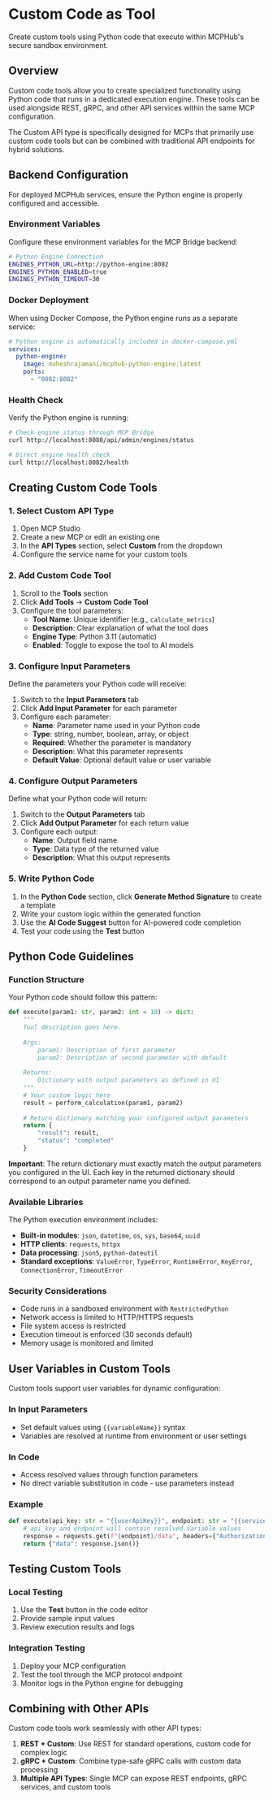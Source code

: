 # Custom Code as Tool

Create custom tools using Python code that execute within MCPHub's secure sandbox environment.

## Overview

Custom code tools allow you to create specialized functionality using Python code that runs in a dedicated execution engine. These tools can be used alongside REST, gRPC, and other API services within the same MCP configuration.

The Custom API type is specifically designed for MCPs that primarily use custom code tools but can be combined with traditional API endpoints for hybrid solutions.

## Backend Configuration

For deployed MCPHub services, ensure the Python engine is properly configured and accessible.

### Environment Variables

Configure these environment variables for the MCP Bridge backend:

```bash
# Python Engine Connection
ENGINES_PYTHON_URL=http://python-engine:8082
ENGINES_PYTHON_ENABLED=true
ENGINES_PYTHON_TIMEOUT=30
```

### Docker Deployment

When using Docker Compose, the Python engine runs as a separate service:

```yaml
# Python engine is automatically included in docker-compose.yml
services:
  python-engine:
    image: maheshrajamani/mcphub-python-engine:latest
    ports:
      - "8082:8082"
```

### Health Check

Verify the Python engine is running:

```bash
# Check engine status through MCP Bridge
curl http://localhost:8080/api/admin/engines/status

# Direct engine health check
curl http://localhost:8082/health
```

## Creating Custom Code Tools

### 1. Select Custom API Type

1. Open MCP Studio
2. Create a new MCP or edit an existing one
3. In the **API Types** section, select **Custom** from the dropdown
4. Configure the service name for your custom tools

### 2. Add Custom Code Tool

1. Scroll to the **Tools** section
2. Click **Add Tools** → **Custom Code Tool**
3. Configure the tool parameters:
   - **Tool Name**: Unique identifier (e.g., `calculate_metrics`)
   - **Description**: Clear explanation of what the tool does
   - **Engine Type**: Python 3.11 (automatic)
   - **Enabled**: Toggle to expose the tool to AI models

### 3. Configure Input Parameters

Define the parameters your Python code will receive:

1. Switch to the **Input Parameters** tab
2. Click **Add Input Parameter** for each parameter
3. Configure each parameter:
   - **Name**: Parameter name used in your Python code
   - **Type**: string, number, boolean, array, or object
   - **Required**: Whether the parameter is mandatory
   - **Description**: What this parameter represents
   - **Default Value**: Optional default value or user variable

### 4. Configure Output Parameters

Define what your Python code will return:

1. Switch to the **Output Parameters** tab
2. Click **Add Output Parameter** for each return value
3. Configure each output:
   - **Name**: Output field name
   - **Type**: Data type of the returned value
   - **Description**: What this output represents

### 5. Write Python Code

1. In the **Python Code** section, click **Generate Method Signature** to create a template
2. Write your custom logic within the generated function
3. Use the **AI Code Suggest** button for AI-powered code completion
4. Test your code using the **Test** button

## Python Code Guidelines

### Function Structure

Your Python code should follow this pattern:

```python
def execute(param1: str, param2: int = 10) -> dict:
    """
    Tool description goes here.
    
    Args:
        param1: Description of first parameter
        param2: Description of second parameter with default
        
    Returns:
        Dictionary with output parameters as defined in UI
    """
    # Your custom logic here
    result = perform_calculation(param1, param2)
    
    # Return dictionary matching your configured output parameters
    return {
        "result": result,
        "status": "completed"
    }
```

**Important**: The return dictionary must exactly match the output parameters you configured in the UI. Each key in the returned dictionary should correspond to an output parameter name you defined.

### Available Libraries

The Python execution environment includes:

- **Built-in modules**: `json`, `datetime`, `os`, `sys`, `base64`, `uuid`
- **HTTP clients**: `requests`, `httpx`
- **Data processing**: `json5`, `python-dateutil`
- **Standard exceptions**: `ValueError`, `TypeError`, `RuntimeError`, `KeyError`, `ConnectionError`, `TimeoutError`

### Security Considerations

- Code runs in a sandboxed environment with `RestrictedPython`
- Network access is limited to HTTP/HTTPS requests
- File system access is restricted
- Execution timeout is enforced (30 seconds default)
- Memory usage is monitored and limited

## User Variables in Custom Tools

Custom tools support user variables for dynamic configuration:

### In Input Parameters
- Set default values using `{{variableName}}` syntax
- Variables are resolved at runtime from environment or user settings

### In Code
- Access resolved values through function parameters
- No direct variable substitution in code - use parameters instead

### Example
```python
def execute(api_key: str = "{{userApiKey}}", endpoint: str = "{{serviceEndpoint}}") -> dict:
    # api_key and endpoint will contain resolved variable values
    response = requests.get(f"{endpoint}/data", headers={"Authorization": f"Bearer {api_key}"})
    return {"data": response.json()}
```

## Testing Custom Tools

### Local Testing
1. Use the **Test** button in the code editor
2. Provide sample input values
3. Review execution results and logs

### Integration Testing
1. Deploy your MCP configuration
2. Test the tool through the MCP protocol endpoint
3. Monitor logs in the Python engine for debugging

## Combining with Other APIs

Custom code tools work seamlessly with other API types:

1. **REST + Custom**: Use REST for standard operations, custom code for complex logic
2. **gRPC + Custom**: Combine type-safe gRPC calls with custom data processing
3. **Multiple API Types**: Single MCP can expose REST endpoints, gRPC services, and custom tools